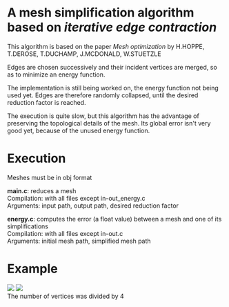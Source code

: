 # A mesh simplification algorithm based on _iterative edge contraction_
This algorithm is based on the paper _Mesh optimization_ by H.HOPPE, T.DEROSE, T.DUCHAMP, J.MCDONALD, W.STUETZLE

Edges are chosen successively and their incident vertices are merged, so as to minimize an energy function.

The implementation is still being worked on, the energy function not being used yet. Edges are therefore randomly collapsed, until the desired reduction factor is reached.

The execution is quite slow, but this algorithm has the advantage of preserving the topological details of the mesh. Its global error isn't very good yet, because of the unused energy function.

# Execution
Meshes must be in obj format

**main.c**: reduces a mesh \
Compilation: with all files except in-out_energy.c \
Arguments: input path, output path, desired reduction factor

**energy.c**: computes the error (a float value) between a mesh and one of its simplifications \
Compilation: with all files except in-out.c \
Arguments: initial mesh path, simplified mesh path

# Example
![](https://i.imgur.com/c4XOg8p.png) ![](https://i.imgur.com/z7ff6Wx.png) \
The number of vertices was divided by 4
